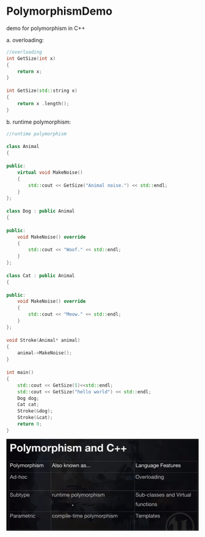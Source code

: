 # PolymorphismDemo

demo for polymorphism in C++

a. overloading:
```cpp
//overloading
int GetSize(int x)
{
	return x;
}

int GetSize(std::string x)
{
	return x .length();
}

```

b. runtime polymorphism:
```cpp
//runtime polymorphism

class Animal
{

public:
	virtual void MakeNoise()
	{
		std::cout << GetSize("Animal noise.") << std::endl;
	}
};

class Dog : public Animal 
{

public:
	void MakeNoise() override
	{
		std::cout << "Woof." << std::endl;
	}
};

class Cat : public Animal
{

public:
	void MakeNoise() override 
	{
		std::cout << "Meow." << std::endl;
	}
};

void Stroke(Animal* animal)
{
	animal->MakeNoise();
}

int main()
{
    std::cout << GetSize(5)<<std::endl; 
	std::cout << GetSize("hello world") << std::endl;
	Dog dog;
	Cat cat;
	Stroke(&dog);
	Stroke(&cat);
	return 0;
}
```

![polymorphism](https://github.com/SeokLeeUS/PolymorphismDemo/raw/master/_images/polymorphism.png)
